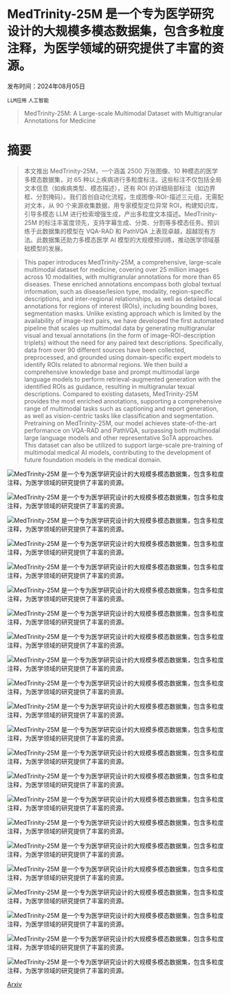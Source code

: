 # MedTrinity-25M 是一个专为医学研究设计的大规模多模态数据集，包含多粒度注释，为医学领域的研究提供了丰富的资源。

发布时间：2024年08月05日

`LLM应用` `人工智能`

> MedTrinity-25M: A Large-scale Multimodal Dataset with Multigranular Annotations for Medicine

# 摘要

> 本文推出 MedTrinity-25M，一个涵盖 2500 万张图像、10 种模态的医学多模态数据集，对 65 种以上疾病进行多粒度标注。这些标注不仅包括全局文本信息（如疾病类型、模态描述），还有 ROI 的详细局部标注（如边界框、分割掩码）。我们首创自动化流程，生成图像-ROI-描述三元组，无需配对文本，从 90 个来源收集数据，用专家模型定位异常 ROI，构建知识库，引导多模态 LLM 进行检索增强生成，产出多粒度文本描述。MedTrinity-25M 的标注丰富度领先，支持字幕生成、分类、分割等多模态任务。预训练于此数据集的模型在 VQA-RAD 和 PathVQA 上表现卓越，超越现有方法。此数据集还助力多模态医学 AI 模型的大规模预训练，推动医学领域基础模型的发展。

> This paper introduces MedTrinity-25M, a comprehensive, large-scale multimodal dataset for medicine, covering over 25 million images across 10 modalities, with multigranular annotations for more than 65 diseases. These enriched annotations encompass both global textual information, such as disease/lesion type, modality, region-specific descriptions, and inter-regional relationships, as well as detailed local annotations for regions of interest (ROIs), including bounding boxes, segmentation masks. Unlike existing approach which is limited by the availability of image-text pairs, we have developed the first automated pipeline that scales up multimodal data by generating multigranular visual and texual annotations (in the form of image-ROI-description triplets) without the need for any paired text descriptions. Specifically, data from over 90 different sources have been collected, preprocessed, and grounded using domain-specific expert models to identify ROIs related to abnormal regions. We then build a comprehensive knowledge base and prompt multimodal large language models to perform retrieval-augmented generation with the identified ROIs as guidance, resulting in multigranular texual descriptions. Compared to existing datasets, MedTrinity-25M provides the most enriched annotations, supporting a comprehensive range of multimodal tasks such as captioning and report generation, as well as vision-centric tasks like classification and segmentation. Pretraining on MedTrinity-25M, our model achieves state-of-the-art performance on VQA-RAD and PathVQA, surpassing both multimodal large language models and other representative SoTA approaches. This dataset can also be utilized to support large-scale pre-training of multimodal medical AI models, contributing to the development of future foundation models in the medical domain.

![MedTrinity-25M 是一个专为医学研究设计的大规模多模态数据集，包含多粒度注释，为医学领域的研究提供了丰富的资源。](../../..//opt/data/Projects/HuggingArxiv/paper_images/2408.02900/x1.png)

![MedTrinity-25M 是一个专为医学研究设计的大规模多模态数据集，包含多粒度注释，为医学领域的研究提供了丰富的资源。](../../..//opt/data/Projects/HuggingArxiv/paper_images/2408.02900/x2.png)

![MedTrinity-25M 是一个专为医学研究设计的大规模多模态数据集，包含多粒度注释，为医学领域的研究提供了丰富的资源。](../../..//opt/data/Projects/HuggingArxiv/paper_images/2408.02900/x3.png)

![MedTrinity-25M 是一个专为医学研究设计的大规模多模态数据集，包含多粒度注释，为医学领域的研究提供了丰富的资源。](../../..//opt/data/Projects/HuggingArxiv/paper_images/2408.02900/x4.png)

![MedTrinity-25M 是一个专为医学研究设计的大规模多模态数据集，包含多粒度注释，为医学领域的研究提供了丰富的资源。](../../..//opt/data/Projects/HuggingArxiv/paper_images/2408.02900/x5.png)

![MedTrinity-25M 是一个专为医学研究设计的大规模多模态数据集，包含多粒度注释，为医学领域的研究提供了丰富的资源。](../../..//opt/data/Projects/HuggingArxiv/paper_images/2408.02900/x6.png)

![MedTrinity-25M 是一个专为医学研究设计的大规模多模态数据集，包含多粒度注释，为医学领域的研究提供了丰富的资源。](../../..//opt/data/Projects/HuggingArxiv/paper_images/2408.02900/x7.png)

![MedTrinity-25M 是一个专为医学研究设计的大规模多模态数据集，包含多粒度注释，为医学领域的研究提供了丰富的资源。](../../..//opt/data/Projects/HuggingArxiv/paper_images/2408.02900/x8.png)

![MedTrinity-25M 是一个专为医学研究设计的大规模多模态数据集，包含多粒度注释，为医学领域的研究提供了丰富的资源。](../../..//opt/data/Projects/HuggingArxiv/paper_images/2408.02900/x9.png)

![MedTrinity-25M 是一个专为医学研究设计的大规模多模态数据集，包含多粒度注释，为医学领域的研究提供了丰富的资源。](../../..//opt/data/Projects/HuggingArxiv/paper_images/2408.02900/x10.png)

![MedTrinity-25M 是一个专为医学研究设计的大规模多模态数据集，包含多粒度注释，为医学领域的研究提供了丰富的资源。](../../..//opt/data/Projects/HuggingArxiv/paper_images/2408.02900/x11.png)

![MedTrinity-25M 是一个专为医学研究设计的大规模多模态数据集，包含多粒度注释，为医学领域的研究提供了丰富的资源。](../../..//opt/data/Projects/HuggingArxiv/paper_images/2408.02900/x12.png)

![MedTrinity-25M 是一个专为医学研究设计的大规模多模态数据集，包含多粒度注释，为医学领域的研究提供了丰富的资源。](../../..//opt/data/Projects/HuggingArxiv/paper_images/2408.02900/x13.png)

![MedTrinity-25M 是一个专为医学研究设计的大规模多模态数据集，包含多粒度注释，为医学领域的研究提供了丰富的资源。](../../..//opt/data/Projects/HuggingArxiv/paper_images/2408.02900/x14.png)

![MedTrinity-25M 是一个专为医学研究设计的大规模多模态数据集，包含多粒度注释，为医学领域的研究提供了丰富的资源。](../../..//opt/data/Projects/HuggingArxiv/paper_images/2408.02900/x15.png)

![MedTrinity-25M 是一个专为医学研究设计的大规模多模态数据集，包含多粒度注释，为医学领域的研究提供了丰富的资源。](../../..//opt/data/Projects/HuggingArxiv/paper_images/2408.02900/x16.png)

![MedTrinity-25M 是一个专为医学研究设计的大规模多模态数据集，包含多粒度注释，为医学领域的研究提供了丰富的资源。](../../..//opt/data/Projects/HuggingArxiv/paper_images/2408.02900/x17.png)

![MedTrinity-25M 是一个专为医学研究设计的大规模多模态数据集，包含多粒度注释，为医学领域的研究提供了丰富的资源。](../../..//opt/data/Projects/HuggingArxiv/paper_images/2408.02900/x18.png)

![MedTrinity-25M 是一个专为医学研究设计的大规模多模态数据集，包含多粒度注释，为医学领域的研究提供了丰富的资源。](../../..//opt/data/Projects/HuggingArxiv/paper_images/2408.02900/length_gpt.png)

![MedTrinity-25M 是一个专为医学研究设计的大规模多模态数据集，包含多粒度注释，为医学领域的研究提供了丰富的资源。](../../..//opt/data/Projects/HuggingArxiv/paper_images/2408.02900/normal_roi.png)

![MedTrinity-25M 是一个专为医学研究设计的大规模多模态数据集，包含多粒度注释，为医学领域的研究提供了丰富的资源。](../../..//opt/data/Projects/HuggingArxiv/paper_images/2408.02900/normal_roi_2.png)

![MedTrinity-25M 是一个专为医学研究设计的大规模多模态数据集，包含多粒度注释，为医学领域的研究提供了丰富的资源。](../../..//opt/data/Projects/HuggingArxiv/paper_images/2408.02900/x19.png)

[Arxiv](https://arxiv.org/abs/2408.02900)